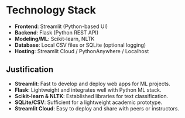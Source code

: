 # Technology Stack

- **Frontend**: Streamlit (Python-based UI)
- **Backend**: Flask (Python REST API)
- **Modeling/ML**: Scikit-learn, NLTK
- **Database**: Local CSV files or SQLite (optional logging)
- **Hosting**: Streamlit Cloud / PythonAnywhere / Localhost

## Justification

- **Streamlit**: Fast to develop and deploy web apps for ML projects.
- **Flask**: Lightweight and integrates well with Python ML stack.
- **Scikit-learn & NLTK**: Established libraries for text classification.
- **SQLite/CSV**: Sufficient for a lightweight academic prototype.
- **Streamlit Cloud**: Easy to deploy and share with peers or instructors.
